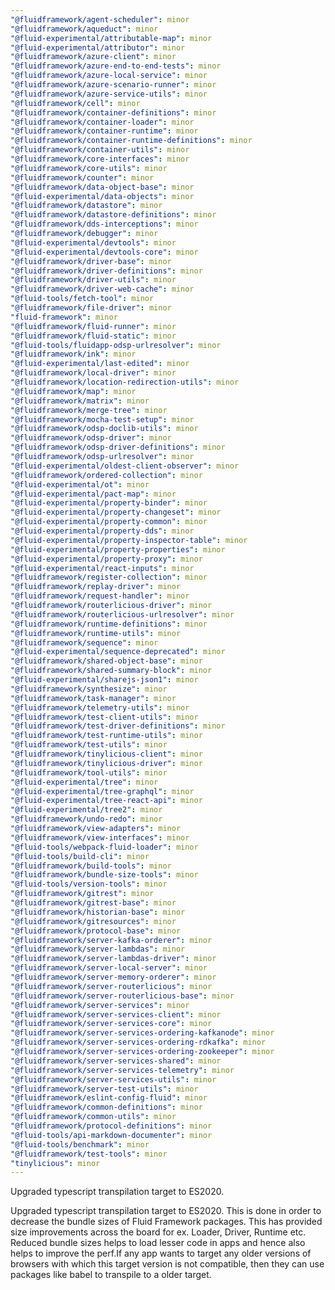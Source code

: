 ```yaml
---
"@fluidframework/agent-scheduler": minor
"@fluidframework/aqueduct": minor
"@fluid-experimental/attributable-map": minor
"@fluid-experimental/attributor": minor
"@fluidframework/azure-client": minor
"@fluidframework/azure-end-to-end-tests": minor
"@fluidframework/azure-local-service": minor
"@fluidframework/azure-scenario-runner": minor
"@fluidframework/azure-service-utils": minor
"@fluidframework/cell": minor
"@fluidframework/container-definitions": minor
"@fluidframework/container-loader": minor
"@fluidframework/container-runtime": minor
"@fluidframework/container-runtime-definitions": minor
"@fluidframework/container-utils": minor
"@fluidframework/core-interfaces": minor
"@fluidframework/core-utils": minor
"@fluidframework/counter": minor
"@fluidframework/data-object-base": minor
"@fluid-experimental/data-objects": minor
"@fluidframework/datastore": minor
"@fluidframework/datastore-definitions": minor
"@fluidframework/dds-interceptions": minor
"@fluidframework/debugger": minor
"@fluid-experimental/devtools": minor
"@fluid-experimental/devtools-core": minor
"@fluidframework/driver-base": minor
"@fluidframework/driver-definitions": minor
"@fluidframework/driver-utils": minor
"@fluidframework/driver-web-cache": minor
"@fluid-tools/fetch-tool": minor
"@fluidframework/file-driver": minor
"fluid-framework": minor
"@fluidframework/fluid-runner": minor
"@fluidframework/fluid-static": minor
"@fluid-tools/fluidapp-odsp-urlresolver": minor
"@fluidframework/ink": minor
"@fluid-experimental/last-edited": minor
"@fluidframework/local-driver": minor
"@fluidframework/location-redirection-utils": minor
"@fluidframework/map": minor
"@fluidframework/matrix": minor
"@fluidframework/merge-tree": minor
"@fluidframework/mocha-test-setup": minor
"@fluidframework/odsp-doclib-utils": minor
"@fluidframework/odsp-driver": minor
"@fluidframework/odsp-driver-definitions": minor
"@fluidframework/odsp-urlresolver": minor
"@fluid-experimental/oldest-client-observer": minor
"@fluidframework/ordered-collection": minor
"@fluid-experimental/ot": minor
"@fluid-experimental/pact-map": minor
"@fluid-experimental/property-binder": minor
"@fluid-experimental/property-changeset": minor
"@fluid-experimental/property-common": minor
"@fluid-experimental/property-dds": minor
"@fluid-experimental/property-inspector-table": minor
"@fluid-experimental/property-properties": minor
"@fluid-experimental/property-proxy": minor
"@fluid-experimental/react-inputs": minor
"@fluidframework/register-collection": minor
"@fluidframework/replay-driver": minor
"@fluidframework/request-handler": minor
"@fluidframework/routerlicious-driver": minor
"@fluidframework/routerlicious-urlresolver": minor
"@fluidframework/runtime-definitions": minor
"@fluidframework/runtime-utils": minor
"@fluidframework/sequence": minor
"@fluid-experimental/sequence-deprecated": minor
"@fluidframework/shared-object-base": minor
"@fluidframework/shared-summary-block": minor
"@fluid-experimental/sharejs-json1": minor
"@fluidframework/synthesize": minor
"@fluidframework/task-manager": minor
"@fluidframework/telemetry-utils": minor
"@fluidframework/test-client-utils": minor
"@fluidframework/test-driver-definitions": minor
"@fluidframework/test-runtime-utils": minor
"@fluidframework/test-utils": minor
"@fluidframework/tinylicious-client": minor
"@fluidframework/tinylicious-driver": minor
"@fluidframework/tool-utils": minor
"@fluid-experimental/tree": minor
"@fluid-experimental/tree-graphql": minor
"@fluid-experimental/tree-react-api": minor
"@fluid-experimental/tree2": minor
"@fluidframework/undo-redo": minor
"@fluidframework/view-adapters": minor
"@fluidframework/view-interfaces": minor
"@fluid-tools/webpack-fluid-loader": minor
"@fluid-tools/build-cli": minor
"@fluidframework/build-tools": minor
"@fluidframework/bundle-size-tools": minor
"@fluid-tools/version-tools": minor
"@fluidframework/gitrest": minor
"@fluidframework/gitrest-base": minor
"@fluidframework/historian-base": minor
"@fluidframework/gitresources": minor
"@fluidframework/protocol-base": minor
"@fluidframework/server-kafka-orderer": minor
"@fluidframework/server-lambdas": minor
"@fluidframework/server-lambdas-driver": minor
"@fluidframework/server-local-server": minor
"@fluidframework/server-memory-orderer": minor
"@fluidframework/server-routerlicious": minor
"@fluidframework/server-routerlicious-base": minor
"@fluidframework/server-services": minor
"@fluidframework/server-services-client": minor
"@fluidframework/server-services-core": minor
"@fluidframework/server-services-ordering-kafkanode": minor
"@fluidframework/server-services-ordering-rdkafka": minor
"@fluidframework/server-services-ordering-zookeeper": minor
"@fluidframework/server-services-shared": minor
"@fluidframework/server-services-telemetry": minor
"@fluidframework/server-services-utils": minor
"@fluidframework/server-test-utils": minor
"@fluidframework/eslint-config-fluid": minor
"@fluidframework/common-definitions": minor
"@fluidframework/common-utils": minor
"@fluidframework/protocol-definitions": minor
"@fluid-tools/api-markdown-documenter": minor
"@fluid-tools/benchmark": minor
"@fluidframework/test-tools": minor
"tinylicious": minor
---
```


Upgraded typescript transpilation target to ES2020.

Upgraded typescript transpilation target to ES2020. This is done in order to decrease the bundle sizes of Fluid Framework packages. This has provided size improvements across the board for ex. Loader, Driver, Runtime etc. Reduced bundle sizes helps to load lesser code in apps and hence also helps to improve the perf.If any app wants to target any older versions of browsers with which this target version is not compatible, then they can use packages like babel to transpile to a older target.
